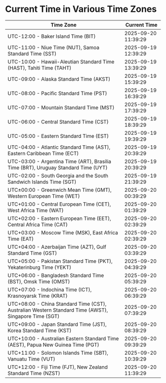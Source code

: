 # Current Time in Various Time Zones

| Time Zone | Current Time |
|-----------|--------------|
| UTC-12:00 - Baker Island Time (BIT) | 2025-09-20 11:39:29 |
| UTC-11:00 - Niue Time (NUT), Samoa Standard Time (SST) | 2025-09-19 12:39:29 |
| UTC-10:00 - Hawaii-Aleutian Standard Time (HAST), Tahiti Time (TAHT) | 2025-09-19 13:39:29 |
| UTC-09:00 - Alaska Standard Time (AKST) | 2025-09-19 15:39:29 |
| UTC-08:00 - Pacific Standard Time (PST) | 2025-09-19 16:39:29 |
| UTC-07:00 - Mountain Standard Time (MST) | 2025-09-19 17:39:29 |
| UTC-06:00 - Central Standard Time (CST) | 2025-09-19 18:39:29 |
| UTC-05:00 - Eastern Standard Time (EST) | 2025-09-19 19:39:29 |
| UTC-04:00 - Atlantic Standard Time (AST), Eastern Caribbean Time (ECT) | 2025-09-19 20:39:29 |
| UTC-03:00 - Argentina Time (ART), Brasília Time (BRT), Uruguay Standard Time (UYT) | 2025-09-19 20:39:29 |
| UTC-02:00 - South Georgia and the South Sandwich Islands Time (SGT) | 2025-09-19 21:39:29 |
| UTC±00:00 - Greenwich Mean Time (GMT), Western European Time (WET) | 2025-09-20 00:39:29 |
| UTC+01:00 - Central European Time (CET), West Africa Time (WAT) | 2025-09-20 01:39:29 |
| UTC+02:00 - Eastern European Time (EET), Central Africa Time (CAT) | 2025-09-20 02:39:29 |
| UTC+03:00 - Moscow Time (MSK), East Africa Time (EAT) | 2025-09-20 02:39:29 |
| UTC+04:00 - Azerbaijan Time (AZT), Gulf Standard Time (GST) | 2025-09-20 03:39:29 |
| UTC+05:00 - Pakistan Standard Time (PKT), Yekaterinburg Time (YEKT) | 2025-09-20 04:39:29 |
| UTC+06:00 - Bangladesh Standard Time (BST), Omsk Time (OMST) | 2025-09-20 05:39:29 |
| UTC+07:00 - Indochina Time (ICT), Krasnoyarsk Time (KRAT) | 2025-09-20 06:39:29 |
| UTC+08:00 - China Standard Time (CST), Australian Western Standard Time (AWST), Singapore Time (SGT) | 2025-09-20 07:39:29 |
| UTC+09:00 - Japan Standard Time (JST), Korea Standard Time (KST) | 2025-09-20 08:39:29 |
| UTC+10:00 - Australian Eastern Standard Time (AEST), Papua New Guinea Time (PGT) | 2025-09-20 09:39:29 |
| UTC+11:00 - Solomon Islands Time (SBT), Vanuatu Time (VUT) | 2025-09-20 10:39:29 |
| UTC+12:00 - Fiji Time (FJT), New Zealand Standard Time (NZST) | 2025-09-20 11:39:29 |
